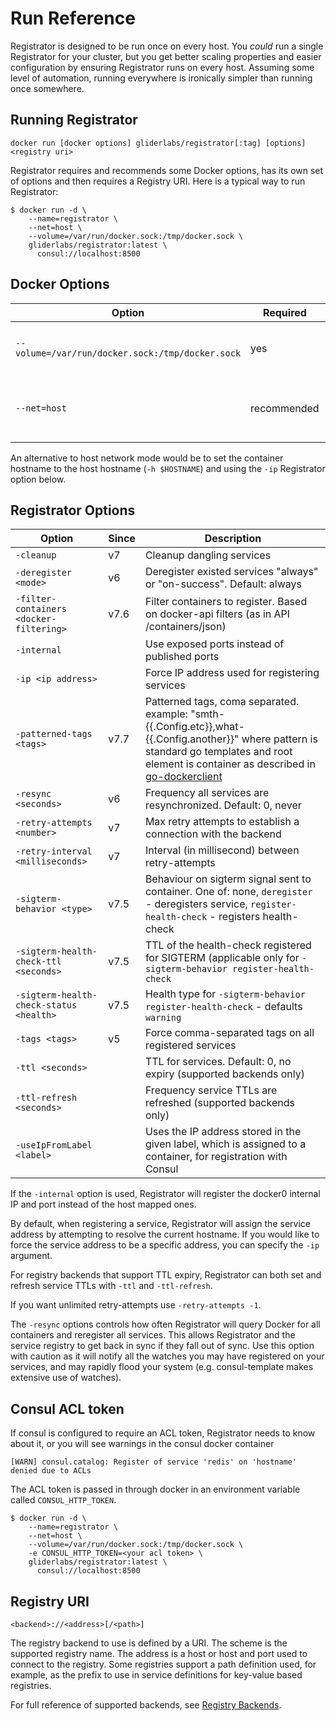 # Run Reference

Registrator is designed to be run once on every host. You *could* run a single
Registrator for your cluster, but you get better scaling properties and easier
configuration by ensuring Registrator runs on every host. Assuming some level of
automation, running everywhere is ironically simpler than running once somewhere.

## Running Registrator

    docker run [docker options] gliderlabs/registrator[:tag] [options] <registry uri>

Registrator requires and recommends some Docker options, has its own set of options
and then requires a Registry URI. Here is a typical way to run Registrator:

    $ docker run -d \
        --name=registrator \
        --net=host \
        --volume=/var/run/docker.sock:/tmp/docker.sock \
        gliderlabs/registrator:latest \
          consul://localhost:8500

## Docker Options

Option                                           | Required    | Description
------                                           | --------    | -----------
`--volume=/var/run/docker.sock:/tmp/docker.sock` | yes         | Allows Registrator to access Docker API
`--net=host`                                     | recommended | Helps Registrator get host-level IP and hostname

An alternative to host network mode would be to set the container hostname to the host
hostname (`-h $HOSTNAME`) and using the `-ip` Registrator option below.

## Registrator Options

Option                                  | Since | Description
------                                  | ----- | -----------
`-cleanup`                              | v7    | Cleanup dangling services
`-deregister <mode>`                    | v6    | Deregister existed services "always" or "on-success". Default: always
`-filter-containers <docker-filtering>` |  v7.6 | Filter containers to register. Based on docker-api filters (as in API /containers/json)
`-internal`                             |       | Use exposed ports instead of published ports
`-ip <ip address>`                      |       | Force IP address used for registering services
`-patterned-tags <tags>`                | v7.7  | Patterned tags, coma separated. example: \"smth-{{.Config.etc}},what-{{.Config.another}}\" where pattern is standard go templates and root element is container as described in [go-dockerclient](github.com/fsouza/go-dockerclient)
`-resync <seconds>`                     | v6    | Frequency all services are resynchronized. Default: 0, never
`-retry-attempts <number>`              | v7    | Max retry attempts to establish a connection with the backend
`-retry-interval <milliseconds>`        | v7    | Interval (in millisecond) between retry-attempts
`-sigterm-behavior <type>`              | v7.5  | Behaviour on sigterm signal sent to container. One of: none, `deregister` - deregisters service, `register-health-check` - registers health-check
`-sigterm-health-check-ttl <seconds>`   | v7.5  | TTL of the health-check registered for SIGTERM (applicable only for `-sigterm-behavior register-health-check`
`-sigterm-health-check-status <health>` | v7.5  | Health type for `-sigterm-behavior register-health-check` - defaults `warning`
`-tags <tags>`                          | v5    | Force comma-separated tags on all registered services
`-ttl <seconds>`                        |       | TTL for services. Default: 0, no expiry (supported backends only)
`-ttl-refresh <seconds>`                |       | Frequency service TTLs are refreshed (supported backends only)
`-useIpFromLabel <label>`               |       | Uses the IP address stored in the given label, which is assigned to a container, for registration with Consul

If the `-internal` option is used, Registrator will register the docker0
internal IP and port instead of the host mapped ones.

By default, when registering a service, Registrator will assign the service
address by attempting to resolve the current hostname. If you would like to
force the service address to be a specific address, you can specify the `-ip`
argument.

For registry backends that support TTL expiry, Registrator can both set and
refresh service TTLs with `-ttl` and `-ttl-refresh`.

If you want unlimited retry-attempts use `-retry-attempts -1`.

The `-resync` options controls how often Registrator will query Docker for all
containers and reregister all services.  This allows Registrator and the service
registry to get back in sync if they fall out of sync. Use this option with caution
as it will notify all the watches you may have registered on your services, and
may rapidly flood your system (e.g. consul-template makes extensive use of watches).

## Consul ACL token

If consul is configured to require an ACL token, Registrator needs to know about it,
or you will see warnings in the consul docker container

    [WARN] consul.catalog: Register of service 'redis' on 'hostname' denied due to ACLs

The ACL token is passed in through docker in an environment variable called `CONSUL_HTTP_TOKEN`.

    $ docker run -d \
        --name=registrator \
        --net=host \
        --volume=/var/run/docker.sock:/tmp/docker.sock \
        -e CONSUL_HTTP_TOKEN=<your acl token> \
        gliderlabs/registrator:latest \
          consul://localhost:8500

## Registry URI

    <backend>://<address>[/<path>]

The registry backend to use is defined by a URI. The scheme is the supported
registry name. The address is a host or host and port used to connect to the
registry. Some registries support a path definition used, for example, as the prefix to use
in service definitions for key-value based registries.

For full reference of supported backends, see [Registry Backends](backends.md).
